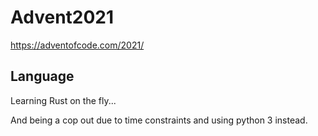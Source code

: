 # Advent2021

https://adventofcode.com/2021/

## Language

Learning Rust on the fly...

And being a cop out due to time constraints and using python 3 instead.
